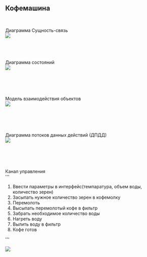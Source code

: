 <H2> Кофемашина </H2> </br>


 Диаграмма Сущность-связь</br>
![](https://github.com/ansushina/sem4/blob/master/oop/oop5/ER1.png)</br></br></br></br></br>
 Диаграмма состояний</br>
![](https://github.com/ansushina/sem4/blob/master/oop/oop5/state2.png)</br></br></br></br></br>

 Модель взаимодействия объектов</br>
![](https://github.com/ansushina/sem4/blob/master/oop/oop5/actingmodel1.png)</br></br></br></br></br>

 Диаграмма потоков данных действий (ДПДД)</br>
![](https://github.com/ansushina/sem4/blob/master/oop/oop5/DDPD.png)</br></br></br></br></br>

  Канал управления</br>
'''
1. Ввести параметры в интерфейс(темпаратура, объем воды, количество зерен)
2. Засыпать нужное количество зерен в кофемолку
3. Перемолоть 
4. Высыпать перемолотый кофе в фильтр 
5. Забрать необходимое количество воды 
6. Нагреть воду
7. Вылить воду в фильтр 
8. Кофе готов

'''



![](https://github.com/ansushina/sem4/blob/master/oop/oop5/canal2.png)</br>
